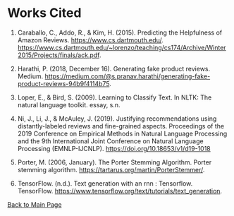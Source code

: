 # Works Cited

1. Caraballo, C., Addo, R., &amp; Kim, H. (2015). Predicting the Helpfulness of Amazon Reviews. https://www.cs.dartmouth.edu/. https://www.cs.dartmouth.edu/~lorenzo/teaching/cs174/Archive/Winter2015/Projects/finals/ack.pdf. 

2. Harathi, P. (2018, December 16). Generating fake product reviews. Medium. https://medium.com/@s.pranav.harathi/generating-fake-product-reviews-94b9f4114b75. 

3. Loper, E., &amp; Bird, S. (2009). Learning to Classify Text. In NLTK: The natural language toolkit. essay, s.n. 

4. Ni, J., Li, J., &amp; McAuley, J. (2019). Justifying recommendations using distantly-labeled reviews and fine-grained aspects. Proceedings of the 2019 Conference on Empirical Methods in Natural Language Processing and the 9th International Joint Conference on Natural Language Processing (EMNLP-IJCNLP). https://doi.org/10.18653/v1/d19-1018 

5. Porter, M. (2006, January). The Porter Stemming Algorithm. Porter stemming algorithm. https://tartarus.org/martin/PorterStemmer/. 

6. TensorFlow. (n.d.). Text generation with an rnn : Tensorflow. TensorFlow. https://www.tensorflow.org/text/tutorials/text_generation. 

[Back to Main Page](index.md)
